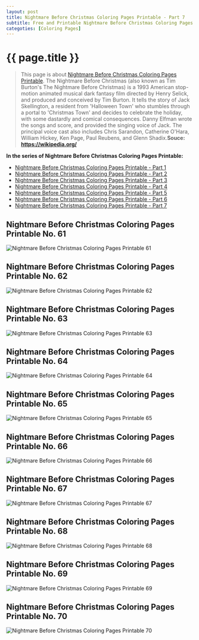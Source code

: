 ```yaml
---
layout: post
title: Nightmare Before Christmas Coloring Pages Printable - Part 7
subtitle: Free and Printable Nightmare Before Christmas Coloring Pages Printable - Part 7
categoties: [Coloring Pages]
---
```

{{ page.title }}
================
> This page is about [Nightmare Before Christmas Coloring Pages Printable](http://autoizipro/). The Nightmare Before Christmas (also known as Tim Burton's The Nightmare Before Christmas) is a 1993 American stop-motion animated musical dark fantasy film directed by Henry Selick, and produced and conceived by Tim Burton. It tells the story of Jack Skellington, a resident from 'Halloween Town' who stumbles through a portal to 'Christmas Town' and decides to celebrate the holiday, with some dastardly and comical consequences. Danny Elfman wrote the songs and score, and provided the singing voice of Jack. The principal voice cast also includes Chris Sarandon, Catherine O'Hara, William Hickey, Ken Page, Paul Reubens, and Glenn Shadix.__Souce: https://wikipedia.org/__

**In the series of Nightmare Before Christmas Coloring Pages Printable:**

* [Nightmare Before Christmas Coloring Pages Printable - Part 1](https://freecoloringpages.github.io/2017/11/18/Nightmare-Before-Christmas-Coloring-Pages-Printable-part-1.html)
* [Nightmare Before Christmas Coloring Pages Printable - Part 2](https://freecoloringpages.github.io/2017/11/18/Nightmare-Before-Christmas-Coloring-Pages-Printable-part-2.html)
* [Nightmare Before Christmas Coloring Pages Printable - Part 3](https://freecoloringpages.github.io/2017/11/18/Nightmare-Before-Christmas-Coloring-Pages-Printable-part-3.html)
* [Nightmare Before Christmas Coloring Pages Printable - Part 4](https://freecoloringpages.github.io/2017/11/18/Nightmare-Before-Christmas-Coloring-Pages-Printable-part-4.html)
* [Nightmare Before Christmas Coloring Pages Printable - Part 5](https://freecoloringpages.github.io/2017/11/18/Nightmare-Before-Christmas-Coloring-Pages-Printable-part-5.html)
* [Nightmare Before Christmas Coloring Pages Printable - Part 6](https://freecoloringpages.github.io/2017/11/18/Nightmare-Before-Christmas-Coloring-Pages-Printable-part-6.html)
* [Nightmare Before Christmas Coloring Pages Printable - Part 7](https://freecoloringpages.github.io/2017/11/18/Nightmare-Before-Christmas-Coloring-Pages-Printable-part-7.html)
## Nightmare Before Christmas Coloring Pages Printable No. 61
![Nightmare Before Christmas Coloring Pages Printable 61](https://freecoloringpages.github.io/img/Nightmare-Before-Christmas-Coloring-Pages-Printable%20(61).jpg "Nightmare Before Christmas Coloring Pages Printable 61")

## Nightmare Before Christmas Coloring Pages Printable No. 62
![Nightmare Before Christmas Coloring Pages Printable 62](https://freecoloringpages.github.io/img/Nightmare-Before-Christmas-Coloring-Pages-Printable%20(62).jpg "Nightmare Before Christmas Coloring Pages Printable 62")

## Nightmare Before Christmas Coloring Pages Printable No. 63
![Nightmare Before Christmas Coloring Pages Printable 63](https://freecoloringpages.github.io/img/Nightmare-Before-Christmas-Coloring-Pages-Printable%20(63).jpg "Nightmare Before Christmas Coloring Pages Printable 63")

## Nightmare Before Christmas Coloring Pages Printable No. 64
![Nightmare Before Christmas Coloring Pages Printable 64](https://freecoloringpages.github.io/img/Nightmare-Before-Christmas-Coloring-Pages-Printable%20(64).jpg "Nightmare Before Christmas Coloring Pages Printable 64")

<script async src="//pagead2.googlesyndication.com/pagead/js/adsbygoogle.js"></script> <!-- AdsTextOnly-autoizi --> <ins class="adsbygoogle" style="display:block" data-ad-client="ca-pub-6753140515841889" data-ad-slot="9107959873" data-ad-format="auto"></ins><script>(adsbygoogle = window.adsbygoogle || []).push({});</script>

## Nightmare Before Christmas Coloring Pages Printable No. 65
![Nightmare Before Christmas Coloring Pages Printable 65](https://freecoloringpages.github.io/img/Nightmare-Before-Christmas-Coloring-Pages-Printable%20(65).jpg "Nightmare Before Christmas Coloring Pages Printable 65")

## Nightmare Before Christmas Coloring Pages Printable No. 66
![Nightmare Before Christmas Coloring Pages Printable 66](https://freecoloringpages.github.io/img/Nightmare-Before-Christmas-Coloring-Pages-Printable%20(66).jpg "Nightmare Before Christmas Coloring Pages Printable 66")

## Nightmare Before Christmas Coloring Pages Printable No. 67
![Nightmare Before Christmas Coloring Pages Printable 67](https://freecoloringpages.github.io/img/Nightmare-Before-Christmas-Coloring-Pages-Printable%20(67).jpg "Nightmare Before Christmas Coloring Pages Printable 67")

## Nightmare Before Christmas Coloring Pages Printable No. 68
![Nightmare Before Christmas Coloring Pages Printable 68](https://freecoloringpages.github.io/img/Nightmare-Before-Christmas-Coloring-Pages-Printable%20(68).jpg "Nightmare Before Christmas Coloring Pages Printable 68")

<script async src="//pagead2.googlesyndication.com/pagead/js/adsbygoogle.js"></script> <!-- AdsTextOnly-autoizi --> <ins class="adsbygoogle" style="display:block" data-ad-client="ca-pub-6753140515841889" data-ad-slot="9107959873" data-ad-format="auto"></ins><script>(adsbygoogle = window.adsbygoogle || []).push({});</script>

## Nightmare Before Christmas Coloring Pages Printable No. 69
![Nightmare Before Christmas Coloring Pages Printable 69](https://freecoloringpages.github.io/img/Nightmare-Before-Christmas-Coloring-Pages-Printable%20(69).jpg "Nightmare Before Christmas Coloring Pages Printable 69")

## Nightmare Before Christmas Coloring Pages Printable No. 70
![Nightmare Before Christmas Coloring Pages Printable 70](https://freecoloringpages.github.io/img/Nightmare-Before-Christmas-Coloring-Pages-Printable%20(70).jpg "Nightmare Before Christmas Coloring Pages Printable 70")

